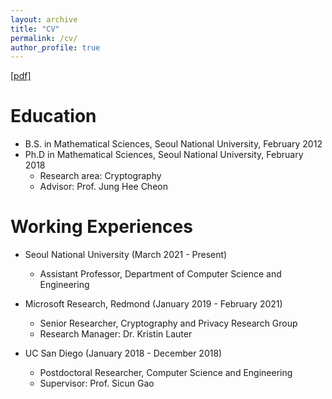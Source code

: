 ```yaml
---
layout: archive
title: "CV"
permalink: /cv/
author_profile: true
---
```


[[pdf]](https://yongsoosong.github.io/files/CV.pdf)

Education
======
* B.S. in Mathematical Sciences, Seoul National University, February 2012
* Ph.D in Mathematical Sciences, Seoul National University, February 2018
  * Research area: Cryptography
  * Advisor: Prof. Jung Hee Cheon

Working Experiences
======

* Seoul National University (March 2021 - Present)
  * Assistant Professor, Department of Computer Science and Engineering

* Microsoft Research, Redmond (January 2019 - February 2021)
  * Senior Researcher, Cryptography and Privacy Research Group
  * Research Manager: Dr. Kristin Lauter

* UC San Diego (January 2018 - December 2018)
  * Postdoctoral Researcher, Computer Science and Engineering
  * Supervisor: Prof. Sicun Gao
  